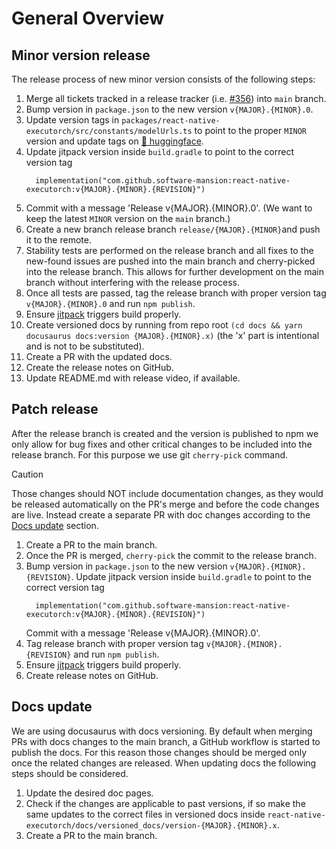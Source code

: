 # General Overview

## Minor version release

The release process of new minor version consists of the following steps:

1. Merge all tickets tracked in a release tracker (i.e. [#356](https://github.com/software-mansion/react-native-executorch/issues/356)) into `main` branch.
2. Bump version in `package.json` to the new version `v{MAJOR}.{MINOR}.0`.
3. Update version tags in `packages/react-native-executorch/src/constants/modelUrls.ts` to point to the proper `MINOR` version and update tags on [🤗 huggingface](https://huggingface.co/software-mansion).
4. Update jitpack version inside `build.gradle` to point to the correct version tag
   ```
     implementation("com.github.software-mansion:react-native-executorch:v{MAJOR}.{MINOR}.{REVISION}")
   ```
5. Commit with a message 'Release v{MAJOR}.{MINOR}.0'. (We want to keep the latest `MINOR` version on the `main` branch.)
6. Create a new branch release branch `release/{MAJOR}.{MINOR}`and push it to the remote.
7. Stability tests are performed on the release branch and all fixes to the new-found issues are pushed into the main branch and cherry-picked into the release branch. This allows for further development on the main branch without interfering with the release process.
8. Once all tests are passed, tag the release branch with proper version tag `v{MAJOR}.{MINOR}.0` and run `npm publish`.
9. Ensure [jitpack](https://jitpack.io/#software-mansion/react-native-executorch) triggers build properly.
10. Create versioned docs by running from repo root `(cd docs && yarn docusaurus docs:version {MAJOR}.{MINOR}.x)` (the 'x' part is intentional and is not to be substituted).
11. Create a PR with the updated docs.
12. Create the release notes on GitHub.
13. Update README.md with release video, if available.

## Patch release

After the release branch is created and the version is published to npm we only allow for bug fixes and other critical changes to be included into the release branch. For this purpose we use git `cherry-pick` command.

> [!CAUTION]
> Those changes should NOT include documentation changes, as they would be released automatically on the PR's merge and before the code changes are live. Instead create a separate PR with doc changes according to the [Docs update](#docs-update) section.

1. Create a PR to the main branch.
2. Once the PR is merged, `cherry-pick` the commit to the release branch.
3. Bump version in `package.json` to the new version `v{MAJOR}.{MINOR}.{REVISION}`.
   Update jitpack version inside `build.gradle` to point to the correct version tag
   ```
     implementation("com.github.software-mansion:react-native-executorch:v{MAJOR}.{MINOR}.{REVISION}")
   ```
   Commit with a message 'Release v{MAJOR}.{MINOR}.0'.
4. Tag release branch with proper version tag `v{MAJOR}.{MINOR}.{REVISION}` and run `npm publish`.
5. Ensure [jitpack](https://jitpack.io/#software-mansion/react-native-executorch) triggers build properly.
6. Create release notes on GitHub.

## Docs update

We are using docusaurus with docs versioning. By default when merging PRs with docs changes to the main branch, a GitHub workflow is started to publish the docs. For this reason those changes should be merged only once the related changes are released.
When updating docs the following steps should be considered.

1. Update the desired doc pages.
2. Check if the changes are applicable to past versions, if so make the same updates to the correct files in versioned docs inside `react-native-executorch/docs/versioned_docs/version-{MAJOR}.{MINOR}.x`.
3. Create a PR to the main branch.
